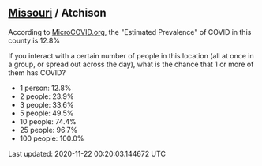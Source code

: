 
## [Missouri](/united-states/missouri) / Atchison

According to [MicroCOVID.org](http://microcovid.org),
the "Estimated Prevalence" of COVID in this county is 12.8%

If you interact with a certain number of people in this location
(all at once in a group, or spread out across the day), what is the chance that
1 or more of them has COVID?

- 1 person: 12.8%
- 2 people: 23.9%
- 3 people: 33.6%
- 5 people: 49.5%
- 10 people: 74.4%
- 25 people: 96.7%
- 100 people: 100.0%

Last updated: 2020-11-22 00:20:03.144672 UTC
